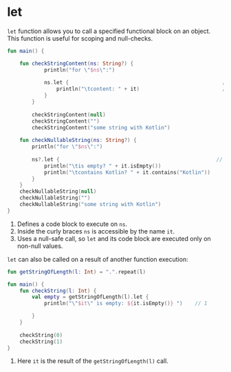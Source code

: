 # let

`let` function  allows you to call a specified functional block on an object. This function is useful for scoping and null-checks. 

<div class="language-kotlin" theme="idea" data-min-compiler-version="1.3">

```kotlin
fun main() {

    fun checkStringContent(ns: String?) {
            println("for \"$ns\":")
    
            ns.let {                                                  // 1
                println("\tcontent: " + it)                           // 2
            }
        }
        
        checkStringContent(null)
        checkStringContent("")
        checkStringContent("some string with Kotlin")
    
    fun checkNullableString(ns: String?) {
        println("for \"$ns\":")
        
        ns?.let {                                                   // 3
            println("\tis empty? " + it.isEmpty())                  
            println("\tcontains Kotlin? " + it.contains("Kotlin"))
        }
    }
    checkNullableString(null)
    checkNullableString("")
    checkNullableString("some string with Kotlin")
}

```

</div>

1. Defines a code block to execute on `ns`.
2. Inside the curly braces `ns` is accessible by the name `it`.
3. Uses a null-safe call, so `let` and its code block are executed only on non-null values.   

`let` can also be called on a result of another function execution:
<div class="language-kotlin" theme="idea" data-min-compiler-version="1.3">

```kotlin
fun getStringOfLength(l: Int) = ".".repeat(l)

fun main() {    
    fun checkString(l: Int) {
    	val empty = getStringOfLength(l).let {
            println("\"$it\" is empty: ${it.isEmpty()} ")    // 1

    	}
    }
    
    checkString(0)
    checkString(1)
}

```

</div>

1. Here `it` is the result of the `getStringOfLength(l)` call. 